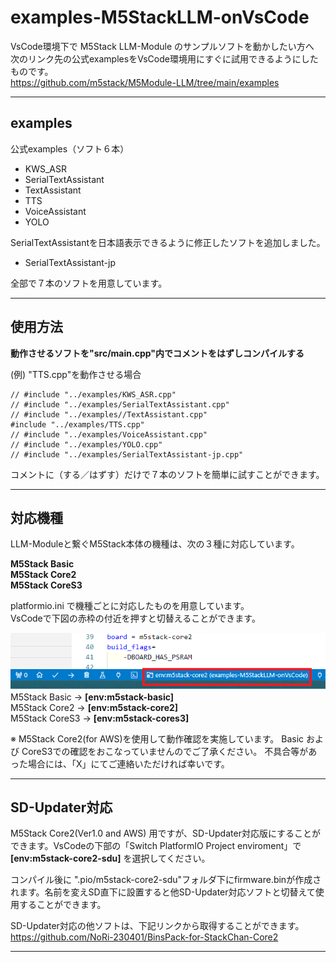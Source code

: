# examples-M5StackLLM-onVsCode

VsCode環境下で M5Stack LLM-Module のサンプルソフトを動かしたい方へ<br>
次のリンク先の公式examplesをVsCode環境用にすぐに試用できるようにしたものです。<br>
 https://github.com/m5stack/M5Module-LLM/tree/main/examples
<br>

---
## examples
公式examples（ソフト６本）
- KWS_ASR
- SerialTextAssistant
- TextAssistant
- TTS
- VoiceAssistant
- YOLO

 SerialTextAssistantを日本語表示できるように修正したソフトを追加しました。
- SerialTextAssistant-jp

全部で７本のソフトを用意しています。

---
## 使用方法

**動作させるソフトを"src/main.cpp"内でコメントをはずしコンパイルする**

(例) "TTS.cpp"を動作させる場合
```
// #include "../examples/KWS_ASR.cpp"
// #include "../examples/SerialTextAssistant.cpp"
// #include "../examples//TextAssistant.cpp"
#include "../examples/TTS.cpp"
// #include "../examples/VoiceAssistant.cpp"
// #include "../examples/YOLO.cpp"
// #include "../examples/SerialTextAssistant-jp.cpp"
```
コメントに（する／はずす）だけで７本のソフトを簡単に試すことができます。

---
## 対応機種
LLM-Moduleと繋ぐM5Stack本体の機種は、次の３種に対応しています。

**M5Stack Basic**<br>
**M5Stack Core2**<br>
**M5Stack CoreS3**<br>

platformio.ini で機種ごとに対応したものを用意しています。<br>
VsCodeで下図の赤枠の付近を押すと切替えることができます。<br>

![画像](images/env00.png)
<br>
M5Stack Basic  ->  **[env:m5stack-basic]** <br>
M5Stack Core2  ->  **[env:m5stack-core2]** <br>
M5Stack CoreS3 ->  **[env:m5stack-cores3]** <br>

※ M5Stack Core2(for AWS)を使用して動作確認を実施しています。
Basic および CoreS3での確認をおこなっていませんのでご了承ください。
不具合等があった場合には、「X」にてご連絡いただければ幸いです。

---
## SD-Updater対応
M5Stack Core2(Ver1.0 and AWS) 用ですが、SD-Updater対応版にすることができます。VsCodeの下部の「Switch PlatformIO Project enviroment」で **[env:m5stack-core2-sdu]** を選択してください。

コンパイル後に ".pio/m5stack-core2-sdu"フォルダ下にfirmware.binが作成されます。名前を変えSD直下に設置すると他SD-Updater対応ソフトと切替えて使用することができます。

SD-Updater対応の他ソフトは、下記リンクから取得することができます。<br>
https://github.com/NoRi-230401/BinsPack-for-StackChan-Core2

---

